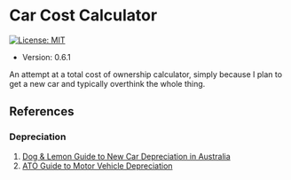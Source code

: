 # Car Cost Calculator

[![License: MIT](https://img.shields.io/badge/License-MIT-yellow.svg)](https://opensource.org/licenses/MIT)

* Version: 0.6.1

An attempt at a total cost of ownership calculator, simply because I plan to get a new car and typically overthink the whole thing.

## References

### Depreciation

1. [Dog & Lemon Guide to New Car Depreciation in Australia](https://dogandlemon.com/sites/default/files/depreciation_australia.pdf)
2. [ATO Guide to Motor Vehicle Depreciation](https://atotaxrates.info/tax-deductions/work-related-car-expenses/depreciation-of-vehicles/)

